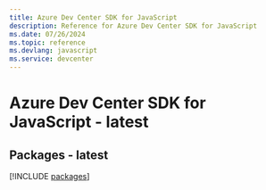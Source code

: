 ```yaml
---
title: Azure Dev Center SDK for JavaScript
description: Reference for Azure Dev Center SDK for JavaScript
ms.date: 07/26/2024
ms.topic: reference
ms.devlang: javascript
ms.service: devcenter
---
```

# Azure Dev Center SDK for JavaScript - latest
## Packages - latest
[!INCLUDE [packages](dev-center-index.md)]